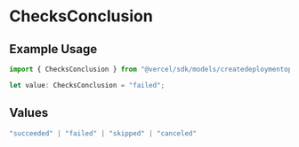 # ChecksConclusion

## Example Usage

```typescript
import { ChecksConclusion } from "@vercel/sdk/models/createdeploymentop.js";

let value: ChecksConclusion = "failed";
```

## Values

```typescript
"succeeded" | "failed" | "skipped" | "canceled"
```